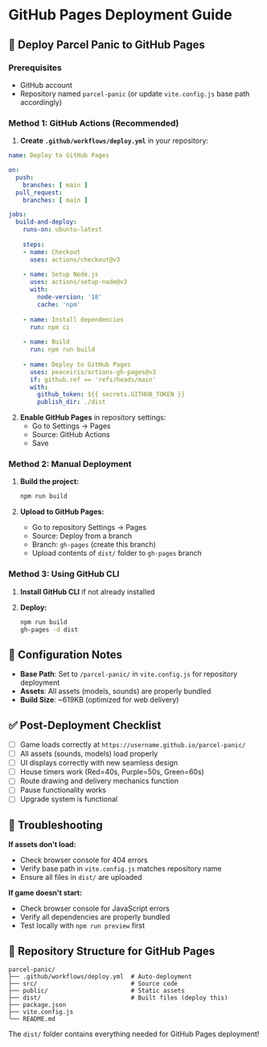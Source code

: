 # GitHub Pages Deployment Guide

## 🚀 Deploy Parcel Panic to GitHub Pages

### Prerequisites
- GitHub account
- Repository named `parcel-panic` (or update `vite.config.js` base path accordingly)

### Method 1: GitHub Actions (Recommended)

1. **Create `.github/workflows/deploy.yml`** in your repository:
```yaml
name: Deploy to GitHub Pages

on:
  push:
    branches: [ main ]
  pull_request:
    branches: [ main ]

jobs:
  build-and-deploy:
    runs-on: ubuntu-latest
    
    steps:
    - name: Checkout
      uses: actions/checkout@v3
      
    - name: Setup Node.js
      uses: actions/setup-node@v3
      with:
        node-version: '18'
        cache: 'npm'
        
    - name: Install dependencies
      run: npm ci
      
    - name: Build
      run: npm run build
      
    - name: Deploy to GitHub Pages
      uses: peaceiris/actions-gh-pages@v3
      if: github.ref == 'refs/heads/main'
      with:
        github_token: ${{ secrets.GITHUB_TOKEN }}
        publish_dir: ./dist
```

2. **Enable GitHub Pages** in repository settings:
   - Go to Settings → Pages
   - Source: GitHub Actions
   - Save

### Method 2: Manual Deployment

1. **Build the project:**
   ```bash
   npm run build
   ```

2. **Upload to GitHub Pages:**
   - Go to repository Settings → Pages
   - Source: Deploy from a branch
   - Branch: `gh-pages` (create this branch)
   - Upload contents of `dist/` folder to `gh-pages` branch

### Method 3: Using GitHub CLI

1. **Install GitHub CLI** if not already installed

2. **Deploy:**
   ```bash
   npm run build
   gh-pages -d dist
   ```

## 🔧 Configuration Notes

- **Base Path**: Set to `/parcel-panic/` in `vite.config.js` for repository deployment
- **Assets**: All assets (models, sounds) are properly bundled
- **Build Size**: ~619KB (optimized for web delivery)

## ✅ Post-Deployment Checklist

- [ ] Game loads correctly at `https://username.github.io/parcel-panic/`
- [ ] All assets (sounds, models) load properly
- [ ] UI displays correctly with new seamless design
- [ ] House timers work (Red=40s, Purple=50s, Green=60s)
- [ ] Route drawing and delivery mechanics function
- [ ] Pause functionality works
- [ ] Upgrade system is functional

## 🐛 Troubleshooting

**If assets don't load:**
- Check browser console for 404 errors
- Verify base path in `vite.config.js` matches repository name
- Ensure all files in `dist/` are uploaded

**If game doesn't start:**
- Check browser console for JavaScript errors
- Verify all dependencies are properly bundled
- Test locally with `npm run preview` first

## 📝 Repository Structure for GitHub Pages

```
parcel-panic/
├── .github/workflows/deploy.yml  # Auto-deployment
├── src/                          # Source code
├── public/                       # Static assets
├── dist/                         # Built files (deploy this)
├── package.json
├── vite.config.js
└── README.md
```

The `dist/` folder contains everything needed for GitHub Pages deployment!
